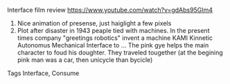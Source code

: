 Interface film review
https://www.youtube.com/watch?v=gdAbs95GIm4
1. Nice animation of presense, just haiglight a few pixels
2. Plot after disaster in 1943 peaple tied with machines. In the present times company "greetings robotics" invent a machine KAMI Kinnetic Autonomus Mechanical Interface to ...
   The pink gye helps the main character to foud his doughter.
   They traveled tougether (at the begining pink man was a car, then unicycle than bycicle)
   
Tags
   Interface, Consume
